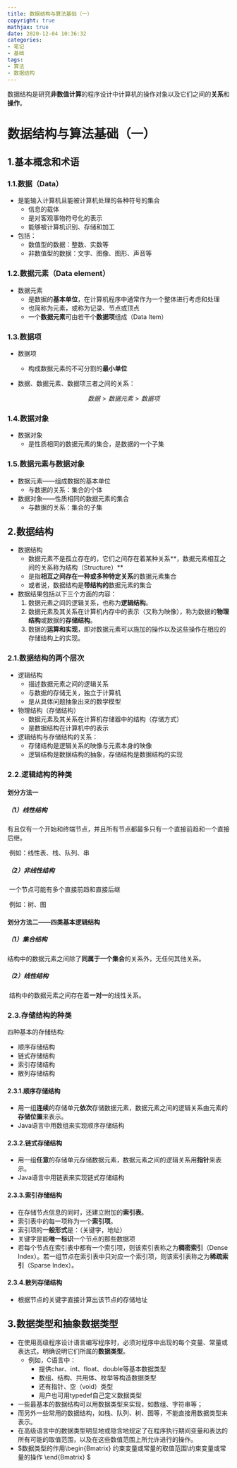 ```yaml
---
title: 数据结构与算法基础（一）
copyright: true
mathjax: true
date: 2020-12-04 10:36:32
categories:
- 笔记
- 基础
tags:
- 算法
- 数据结构
---
```


数据结构是研究**非数值计算**的程序设计中计算机的操作对象以及它们之间的**关系**和**操作**。

 

# 数据结构与算法基础（一）

## 1.基本概念和术语

### 1.1.数据（Data）

- 是能输入计算机且能被计算机处理的各种符号的集合
    - 信息的载体
    - 是对客观事物符号化的表示
    - 能够被计算机识别、存储和加工
- 包括：
    - 数值型的数据：整数、实数等
    - 非数值型的数据：文字、图像、图形、声音等

### 1.2.数据元素（Data element）

- 数据元素
    - 是数据的**基本单位**，在计算机程序中通常作为一个整体进行考虑和处理
    - 也简称为元素，或称为记录、节点或顶点
    - 一个**数据元素**可由若干个**数据项**组成（Data Item）



### 1.3.数据项

- 数据项

    - 构成数据元素的不可分割的**最小单位**

- 数据、数据元素、数据项三者之间的关系：

    $$数据 > 数据元素 > 数据项$$



### 1.4.数据对象

- 数据对象
    - 是性质相同的数据元素的集合，是数据的一个子集



### 1.5.数据元素与数据对象

- 数据元素——组成数据的基本单位
    - 与数据的关系：集合的个体
- 数据对象——性质相同的数据元素的集合
    - 与数据的关系：集合的子集



## 2.数据结构

- 数据结构
    - 数据元素不是孤立存在的，它们之间存在着某种关系**，数据元素相互之间的关系称为结构（Structure）**
    - 是指**相互之间存在一种或多种特定关系**的数据元素集合
    - 或者说，数据结构是**带结构的**数据元素的集合
- 数据结果包括以下三个方面的内容：
    1. 数据元素之间的逻辑关系，也称为**逻辑结构**。
    2. 数据元素及其关系在计算机内存中的表示（又称为映像），称为数据的**物理结构**或数据的**存储结构**。
    3. 数据的**运算和实现**，即对数据元素可以施加的操作以及这些操作在相应的存储结构上的实现。



### 2.1.数据结构的两个层次

- 逻辑结构
    - 描述数据元素之间的逻辑关系
    - 与数据的存储无关，独立于计算机
    - 是从具体问题抽象出来的数学模型
- 物理结构（存储结构）
    - 数据元素及其关系在计算机存储器中的结构（存储方式）
    - 是数据结构在计算机中的表示
- 逻辑结构与存储结构的关系：
    - 存储结构是逻辑关系的映像与元素本身的映像
    - 逻辑结构是数据结构的抽象，存储结构是数据结构的实现



### 2.2.逻辑结构的种类

#### 划分方法一

##### （1）线性结构

​		有且仅有一个开始和终端节点，并且所有节点都最多只有一个直接前趋和一个直接后继。

​		例如：线性表、栈、队列、串

##### （2）非线性结构

​		一个节点可能有多个直接前趋和直接后继

​		例如：树、图



#### 划分方法二——四类基本逻辑结构

##### （1）集合结构

​		结构中的数据元素之间除了**同属于一个集合**的关系外，无任何其他关系。

##### （2）线性结构

​		结构中的数据元素之间存在着**一对一**的线性关系。



### 2.3.存储结构的种类

四种基本的存储结构:

- 顺序存储结构
- 链式存储结构
- 索引存储结构
- 散列存储结构



#### 2.3.1.顺序存储结构

- 用一组**连续**的存储单元**依次**存储数据元素，数据元素之间的逻辑关系由元素的**存储位置**来表示。
- Java语言中用数组来实现顺序存储结构



#### 2.3.2.链式存储结构

- 用一组**任意**的存储单元存储数据元素，数据元素之间的逻辑关系用**指针**来表示。
- Java语言中用链表来实现链式存储结构



#### 2.3.3.索引存储结构

- 在存储节点信息的同时，还建立附加的**索引表**。
- 索引表中的每一项称为一个**索引项**。
- 索引项的**一般形式**是：（关键字，地址）
- 关键字是能**唯一标识**一个节点的那些数据项
- 若每个节点在索引表中都有一个索引项，则该索引表称之为**稠密索引**（Dense Index）。若一组节点在索引表中只对应一个索引项，则该索引表称之为**稀疏索引**（Sparse Index）。



#### 2.3.4.散列存储结构

- 根据节点的关键字直接计算出该节点的存储地址



## 3.数据类型和抽象数据类型

- 在使用高级程序设计语言编写程序时，必须对程序中出现的每个变量、常量或表达式，明确说明它们所属的**数据类型**。
    - 例如，C语言中：
        - 提供char、int、float、double等基本数据类型
        - 数组、结构、共用体、枚举等构造数据类型
        - 还有指针、空（void）类型
        - 用户也可用typedef自己定义数据类型
- 一些最基本的数据结构可以用数据类型来实现，如数组、字符串等；
- 而另外一些常用的数据结构，如栈、队列、树、图等，不能直接用数据类型来表示。
- 在高级语言中的数据类型明显地或隐含地规定了在程序执行期间变量和表达的所有可能的取值范围，以及在这些数值范围上所允许进行的操作。
- $数据类型的作用\begin{Bmatrix} 约束变量或常量的取值范围\\约束变量或常量的操作 \end{Bmatrix} $